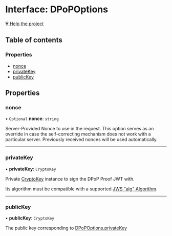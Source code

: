 # Interface: DPoPOptions

[💗 Help the project](https://github.com/sponsors/panva)

## Table of contents

### Properties

- [nonce](DPoPOptions.md#nonce)
- [privateKey](DPoPOptions.md#privatekey)
- [publicKey](DPoPOptions.md#publickey)

## Properties

### nonce

• `Optional` **nonce**: `string`

Server-Provided Nonce to use in the request. This option serves as an
override in case the self-correcting mechanism does not work with a
particular server. Previously received nonces will be used automatically.

___

### privateKey

• **privateKey**: `CryptoKey`

Private
[CryptoKey](https://developer.mozilla.org/en-US/docs/Web/API/CryptoKey)
instance to sign the DPoP Proof JWT with.

Its algorithm must be compatible with a supported
[JWS "alg" Algorithm](../types/JWSAlgorithm.md).

___

### publicKey

• **publicKey**: `CryptoKey`

The public key corresponding to [DPoPOptions.privateKey](DPoPOptions.md#privatekey)
